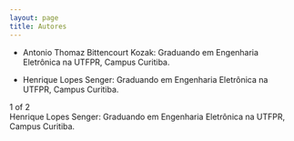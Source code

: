 ```yaml
---
layout: page
title: Autores
---
```



- Antonio Thomaz Bittencourt Kozak: Graduando em Engenharia Eletrônica na UTFPR, Campus Curitiba.

- Henrique Lopes Senger:  Graduando em Engenharia Eletrônica na UTFPR, Campus Curitiba.

<div class="container">
  <div class="row">
    <div class="col">
      1 of 2
    </div>
    <div class="col">
      Henrique Lopes Senger:  Graduando em Engenharia Eletrônica na UTFPR, Campus Curitiba.
    </div>
  </div>
<div>
